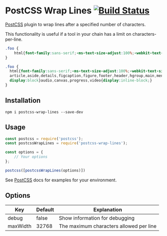 # PostCSS Wrap Lines [![Build Status][ci-img]][ci] #

[PostCSS] plugin to wrap lines after a specified number of characters.

This functionality is useful if a tool in your chain has a limit on characters-per-line.

```css
.foo {
    html{font-family:sans-serif;-ms-text-size-adjust:100%;-webkit-text-size-adjust:100%}body{margin:0}article,aside,details,figcaption,figure,footer,header,hgroup,main,menu,nav,section,summary{display:block}audio,canvas,progress,video{display:inline-block;}
}
```

```css
.foo {
  html{font-family:sans-serif;-ms-text-size-adjust:100%;-webkit-text-size-adjust:100%}body{margin:0}
  article,aside,details,figcaption,figure,footer,header,hgroup,main,menu,nav,section,summary{
  display:block}audio,canvas,progress,video{display:inline-block;}
}
```

## Installation ##

`npm i postcss-wrap-lines --save-dev`

## Usage ##

```js
const postcss = require('postcss');
const postcssWrapLines = require('postcss-wrap-lines');

const options = {
    // Your options
};

postcss([postcssWrapLines(options)])
```

See [PostCSS] docs for examples for your environment.

## Options ##

| Key      | Default | Explanation                             |
|----------|---------|-----------------------------------------|
| debug    | false   | Show information for debugging          |
| maxWidth | 32768   | The maximum characters allowed per line |

[PostCSS]: https://github.com/postcss/postcss
[ci-img]:  https://travis-ci.org/hp-mobile/postcss-wrap-lines.svg
[ci]:      https://travis-ci.org/hp-mobile/postcss-wrap-lines
